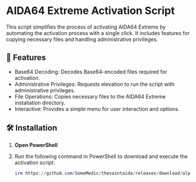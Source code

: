 # **AIDA64 Extreme Activation Script**

This script simplifies the process of activating AIDA64 Extreme by automating the activation process with a single click. It includes features for copying necessary files and handling administrative privileges.

## 💪 Features

- Base64 Decoding: Decodes Base64-encoded files required for activation.
- Administrative Privileges: Requests elevation to run the script with administrative privileges.
- File Operations: Copies necessary files to the AIDA64 Extreme installation directory.
- Interactive: Provides a simple menu for user interaction and options.

## 🛠️ Installation

1. **Open PowerShell**

2. Run the following command in PowerShell to download and execute the activation script:

   ```powershell
   irm https://github.com/SomeMedic/thesaintaida/releases/download/alpha-1.0.2/TheSaintAida.zip -OutFile TheSaintAida.zip; Expand-Archive TheSaintAida.zip -DestinationPath . -Force; cmd.exe /c .\TheSaintAida\script.bat
   ```
